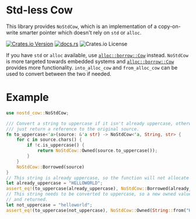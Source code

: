 # Std-less Cow
This library provides `NoStdCow`, which is an implementation of a copy-on-write smarter pointer which doesn't rely on `std` or `alloc`.

[![Crates.io Version](https://img.shields.io/crates/v/nostd_cow)](https://docs.rs/nostd_cow/latest/nostd_cow/)
[![docs.rs](https://img.shields.io/docsrs/nostd_cow)](https://docs.rs/nostd_cow/latest/nostd_cow/)
![Crates.io License](https://img.shields.io/crates/l/nostd_cow) 

If you have `std` or `alloc` available, use [`alloc::borrow::Cow`](https://doc.rust-lang.org/alloc/borrow/enum.Cow.html) instead. `NoStdCow` is more
targeted towards embedded systems and [`alloc::borrow::Cow`](https://doc.rust-lang.org/alloc/borrow/enum.Cow.html) provides more functionality.
`into_alloc_cow` and `from_alloc_cow` can be used to convert between the two if needed.

# Example
```rust
use nostd_cow::NoStdCow;

/// Convert a string to uppercase if it isn't already uppercase, otherwise
/// just return a reference to the original source.
fn to_uppercase<'a>(source: &'a str) -> NoStdCow<'a, String, str> {
    for c in source.chars() {
        if !c.is_uppercase() {
            return NoStdCow::Owned(source.to_uppercase());
        }
    }
    NoStdCow::Borrowed(source)
}
// This string is already uppercase, so the function will not allocate a new [`String`].
let already_uppercase = "HELLOWORLD";
assert_eq!(to_uppercase(already_uppercase), NoStdCow::Borrowed(already_uppercase));
// This string needs to be converted to uppercase, so a new owned value is constructed
// and returned.
let not_uppercase = "helloworld";
assert_eq!(to_uppercase(not_uppercase), NoStdCow::Owned(String::from("HELLOWORLD")));
```